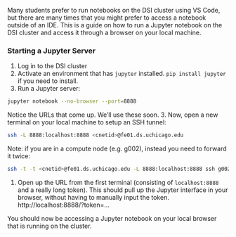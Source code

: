Many students prefer to run notebooks on the DSI cluster using VS Code, but there are many times that you might prefer to access a notebook outside of an IDE. This is a guide on how to run a Jupyter notebook on the DSI cluster and access it through a browser on your local machine.

### Starting a Jupyter Server
1. Log in to the DSI cluster
1. Activate an environment that has ```jupyter``` installed. ```pip install jupyter``` if you need to install.
2. Run a Jupyter server:
```bash 
jupyter notebook --no-browser --port=8888
```
Notice the URLs that come up. We’ll use these soon.
3. Now, open a new terminal on your local machine to setup an SSH tunnel:
```bash
ssh -L 8888:localhost:8888 <cnetid>@fe01.ds.uchicago.edu
```
Note: if you are in a compute node (e.g. g002), instead you need to forward it twice:
```bash
ssh -t -t <cnetid>@fe01.ds.uchicago.edu -L 8888:localhost:8888 ssh g002 -L 8888:localhost:8888
```
1. Open up the URL from the first terminal (consisting of ```localhost:8888``` and a really long token). This should pull up the Jupyter interface in your browser, without having to manually input the token.
http://localhost:8888/?token=...

You should now be accessing a Jupyter notebook on your local browser that is running on the cluster.
